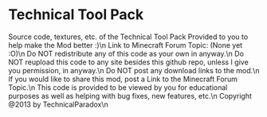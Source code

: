 Technical Tool Pack
==========
Source code, textures, etc. of the Technical Tool Pack Provided to you to help make the Mod better :)\n
Link to Minecraft Forum Topic: (None yet :O)\n
Do NOT redistribute any of this code as your own in anyway.\n
Do NOT reupload this code to any site besides this github repo, unless I give you permission, in anyway.\n
Do NOT post any download links to the mod.\n
If you would like to share this mod, post a Link to the Minecraft Forum Topic.\n
This code is provided to be viewed by you for educational purposes as well as helping with bug fixes, new features, etc.\n
Copyright @2013 by TechnicalParadox\n
